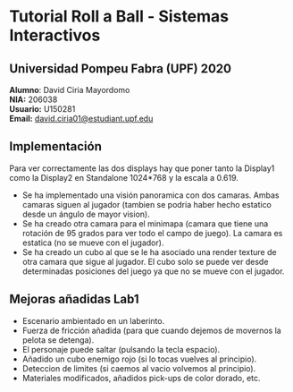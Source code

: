 # Tutorial Roll a Ball - Sistemas Interactivos

## Universidad Pompeu Fabra (UPF) 2020

**Alumno**: David Ciria Mayordomo <br/>
**NIA:** 206038 <br/>
**Usuario:** U150281 <br/>
**Email:** david.ciria01@estudiant.upf.edu <br/>

## Implementación

Para ver correctamente las dos displays hay que poner tanto la Display1 como la Display2 en Standalone 1024*768 y la escala a 0.619.

* Se ha implementado una visión panoramica con dos camaras. Ambas camaras siguen al jugador (tambien se podria haber hecho estatico desde un ángulo de mayor vision).
* Se ha creado otra camara para el minimapa (camara que tiene una rotación de 95 grados para ver todo el campo de juego). La camara es estatica (no se mueve con el jugador).
* Se ha creado un cubo al que se le ha asociado una render texture de otra camara que sigue al jugador. El cubo solo se puede ver desde determinadas posiciones del juego ya que no se mueve con el jugador.


## Mejoras añadidas Lab1

* Escenario ambientado en un laberinto.
* Fuerza de fricción añadida (para que cuando dejemos de movernos la pelota se detenga).
* El personaje puede saltar (pulsando la tecla espacio).
* Añadido un cubo enemigo rojo (si lo tocas vuelves al principio).
* Deteccion de limites (si caemos al vacio volvemos al principio).
* Materiales modificados, añadidos pick-ups de color dorado, etc.
